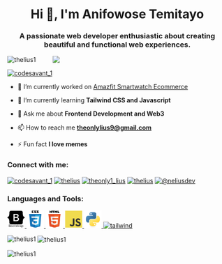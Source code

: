 <h1 align="center">Hi 👋, I'm Anifowose Temitayo</h1>
<h3 align="center">A passionate web developer enthusiastic about creating beautiful and functional web experiences.</h3>
<img align="right" ait="coding" width="400" src="https://github.com/rudrabarad/Gifs"

<p align="left"> <img src="https://komarev.com/ghpvc/?username=thelius1&label=Profile%20views&color=0e75b6&style=flat" alt="thelius1" /> </p>

<p align="left"> <a href="https://twitter.com/codesavant_1" target="blank"><img src="https://img.shields.io/twitter/follow/codesavant_1?logo=twitter&style=for-the-badge" alt="codesavant_1" /></a> </p>

- 🔭 I’m currently worked on [Amazfit Smartwatch Ecommerce](https://amazfit-ecommerce.vercel.app)

- 🌱 I’m currently learning **Tailwind CSS and Javascript**

- 💬 Ask me about **Frontend Development and Web3**

- 📫 How to reach me **theonlylius9@gmail.com**

- ⚡ Fun fact **I love memes**

<h3 align="left">Connect with me:</h3>
<p align="left">
<a href="https://twitter.com/codesavant_1" target="blank"><img align="center" src="https://raw.githubusercontent.com/rahuldkjain/github-profile-readme-generator/master/src/images/icons/Social/twitter.svg" alt="codesavant_1" height="30" width="40" /></a>
<a href="https://linkedin.com/in/thelius" target="blank"><img align="center" src="https://raw.githubusercontent.com/rahuldkjain/github-profile-readme-generator/master/src/images/icons/Social/linked-in-alt.svg" alt="thelius" height="30" width="40" /></a>
<a href="https://instagram.com/theonly1_lius" target="blank"><img align="center" src="https://raw.githubusercontent.com/rahuldkjain/github-profile-readme-generator/master/src/images/icons/Social/instagram.svg" alt="theonly1_lius" height="30" width="40" /></a>
<a href="https://dribbble.com/thelius" target="blank"><img align="center" src="https://raw.githubusercontent.com/rahuldkjain/github-profile-readme-generator/master/src/images/icons/Social/dribbble.svg" alt="thelius" height="30" width="40" /></a>
<a href="https://www.youtube.com/c/@neliusdev" target="blank"><img align="center" src="https://raw.githubusercontent.com/rahuldkjain/github-profile-readme-generator/master/src/images/icons/Social/youtube.svg" alt="@neliusdev" height="30" width="40" /></a>
</p>

<h3 align="left">Languages and Tools:</h3>
<p align="left"> <a href="https://getbootstrap.com" target="_blank" rel="noreferrer"> <img src="https://raw.githubusercontent.com/devicons/devicon/master/icons/bootstrap/bootstrap-plain-wordmark.svg" alt="bootstrap" width="40" height="40"/> </a> <a href="https://www.w3schools.com/css/" target="_blank" rel="noreferrer"> <img src="https://raw.githubusercontent.com/devicons/devicon/master/icons/css3/css3-original-wordmark.svg" alt="css3" width="40" height="40"/> </a> <a href="https://www.w3.org/html/" target="_blank" rel="noreferrer"> <img src="https://raw.githubusercontent.com/devicons/devicon/master/icons/html5/html5-original-wordmark.svg" alt="html5" width="40" height="40"/> </a> <a href="https://developer.mozilla.org/en-US/docs/Web/JavaScript" target="_blank" rel="noreferrer"> <img src="https://raw.githubusercontent.com/devicons/devicon/master/icons/javascript/javascript-original.svg" alt="javascript" width="40" height="40"/> </a> <a href="https://www.python.org" target="_blank" rel="noreferrer"> <img src="https://raw.githubusercontent.com/devicons/devicon/master/icons/python/python-original.svg" alt="python" width="40" height="40"/> </a> <a href="https://tailwindcss.com/" target="_blank" rel="noreferrer"> <img src="https://www.vectorlogo.zone/logos/tailwindcss/tailwindcss-icon.svg" alt="tailwind" width="40" height="40"/> </a> </p>

<p><img align="left" src="https://github-readme-stats.vercel.app/api/top-langs?username=thelius1&show_icons=true&locale=en&layout=compact" alt="thelius1" /></p>

<p>&nbsp;<img align="center" src="https://github-readme-stats.vercel.app/api?username=thelius1&show_icons=true&locale=en" alt="thelius1" /></p>

<p><img align="center" src="https://github-readme-streak-stats.herokuapp.com/?user=thelius1&" alt="thelius1" /></p>



